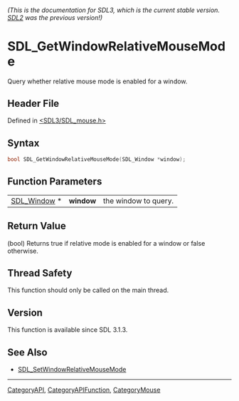 ###### (This is the documentation for SDL3, which is the current stable version. [SDL2](https://wiki.libsdl.org/SDL2/) was the previous version!)
# SDL_GetWindowRelativeMouseMode

Query whether relative mouse mode is enabled for a window.

## Header File

Defined in [<SDL3/SDL_mouse.h>](https://github.com/libsdl-org/SDL/blob/main/include/SDL3/SDL_mouse.h)

## Syntax

```c
bool SDL_GetWindowRelativeMouseMode(SDL_Window *window);
```

## Function Parameters

|                            |            |                      |
| -------------------------- | ---------- | -------------------- |
| [SDL_Window](SDL_Window) * | **window** | the window to query. |

## Return Value

(bool) Returns true if relative mode is enabled for a window or false
otherwise.

## Thread Safety

This function should only be called on the main thread.

## Version

This function is available since SDL 3.1.3.

## See Also

- [SDL_SetWindowRelativeMouseMode](SDL_SetWindowRelativeMouseMode)

----
[CategoryAPI](CategoryAPI), [CategoryAPIFunction](CategoryAPIFunction), [CategoryMouse](CategoryMouse)

